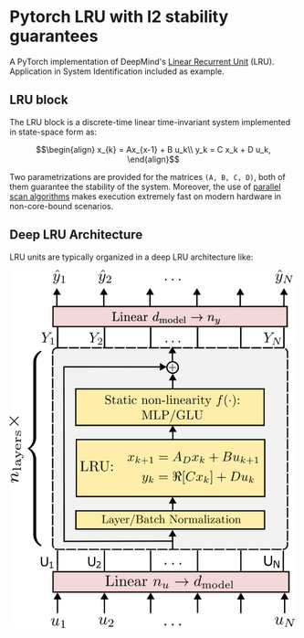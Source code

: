 # Pytorch LRU with l2 stability guarantees

A PyTorch implementation of DeepMind's [Linear Recurrent Unit](https://arxiv.org/pdf/2303.06349) (LRU). Application in System Identification included as example.

## LRU block
The LRU block is a discrete-time linear time-invariant system implemented in state-space form as:
```math
\begin{align}
x_{k} = Ax_{x-1} + B u_k\\
y_k = C x_k + D u_k,
\end{align}
```
Two parametrizations are provided for the matrices ```(A, B, C, D)```, both of them guarantee the stability of the system.
Moreover, the use of [parallel scan algorithms](https://en.wikipedia.org/wiki/Prefix_sum) makes execution extremely fast on modern hardware in non-core-bound scenarios.

## Deep LRU Architecture

LRU units are typically organized in a deep LRU architecture like:

<img src="architecture/lru_architecture.png"  width="500">

